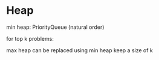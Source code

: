 # Heap



min heap: PriorityQueue \(natural order\) 

for top k problems:

max heap can be replaced using min heap keep a size of k 



